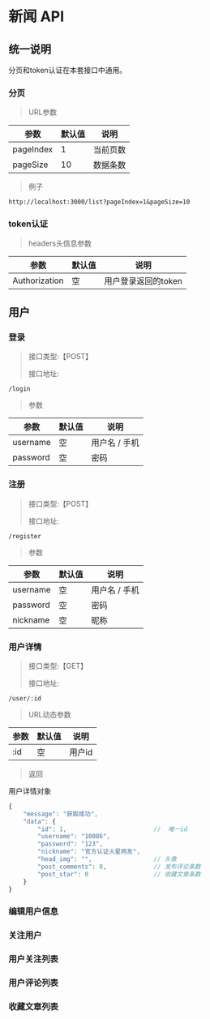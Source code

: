 # 新闻 API

## 统一说明

分页和token认证在本套接口中通用。



### 分页

> URL参数

| 参数      | 默认值 | 说明     |
| --------- | ------ | -------- |
| pageIndex | 1      | 当前页数 |
| pageSize  | 10     | 数据条数 |



> 例子

```
http://localhost:3000/list?pageIndex=1&pageSize=10
```



### token认证

> headers头信息参数

| 参数          | 默认值 | 说明                |
| ------------- | ------ | ------------------- |
| Authorization | 空     | 用户登录返回的token |



## 用户



### 登录

> 接口类型:【POST】
>
> 接口地址: 

```
/login
```



> 参数

| 参数     | 默认值 | 说明          |
| -------- | ------ | ------------- |
| username | 空     | 用户名 / 手机 |
| password | 空     | 密码          |



### 注册

> 接口类型:【POST】
>
> 接口地址: 

```
/register
```



> 参数

| 参数     | 默认值 | 说明          |
| -------- | ------ | ------------- |
| username | 空     | 用户名 / 手机 |
| password | 空     | 密码          |
| nickname | 空     | 昵称          |



### 用户详情

> 接口类型:【GET】
>
> 接口地址: 

```
/user/:id
```



> URL动态参数

| 参数 | 默认值 | 说明   |
| ---- | ------ | ------ |
| :id  | 空     | 用户id |



> 返回

用户详情对象

```js
{
    "message": "获取成功",
    "data": {
        "id": 1,						//  唯一id
        "username": "10086",			
        "password": "123",
        "nickname": "官方认证火星网友",
        "head_img": "",					// 头像
        "post_comments": 0,				// 发布评论条数
        "post_star": 0					// 收藏文章条数
    }
}
```





### 编辑用户信息



### 关注用户



### 用户关注列表



### 用户评论列表



### 收藏文章列表



### 





